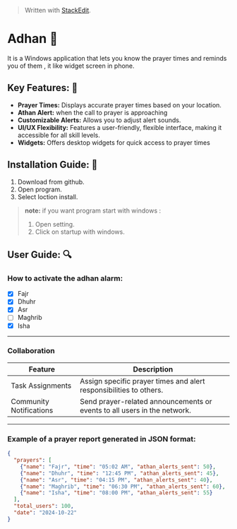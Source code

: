 


> Written with [StackEdit](https://stackedit.io/).


# Adhan  :mosque:
It is a Windows application that lets you know the prayer times and reminds you of them , it like widget screen in phone.


## Key Features: :key:
* **Prayer Times:**  Displays accurate prayer times based on your location.
* **Athan Alert:** when the call to prayer is approaching
* **Customizable Alerts:** Allows you to adjust alert sounds.
* **UI/UX Flexibility:** Features a user-friendly, flexible interface, making it accessible for all skill levels.
* **Widgets:** Offers desktop widgets for quick access to prayer times

## Installation Guide: :memo:
1. Download from github.
2. Open program.
3. Select loction install.

>**note:** if you want program start with windows :
> 1. Open setting.
> 2. Click on startup with windows.

## User Guide: :mag:

### How to activate the adhan alarm:
 - [x] Fajr
  - [x] Dhuhr
  - [x] Asr
  - [ ] Maghrib
 - [x] Isha

---
### Collaboration
| Feature|Description | 
|--|--|
|  Task Assignments|Assign specific prayer times and alert responsibilities to others. | 
|  Community Notifications| Send prayer-related announcements or events to all users in the network. | 

---
###  Example of a prayer report generated in JSON format:
```json
{
  "prayers": [
    {"name": "Fajr", "time": "05:02 AM", "athan_alerts_sent": 50},
    {"name": "Dhuhr", "time": "12:45 PM", "athan_alerts_sent": 45},
    {"name": "Asr", "time": "04:15 PM", "athan_alerts_sent": 40},
    {"name": "Maghrib", "time": "06:30 PM", "athan_alerts_sent": 60},
    {"name": "Isha", "time": "08:00 PM", "athan_alerts_sent": 55}
  ],
  "total_users": 100,
  "date": "2024-10-22"
}

```

<!--stackedit_data:
eyJoaXN0b3J5IjpbNjQ0MTAwMjksMTY1ODI3OTM4NiwxNjAwOT
QzMTY5LDEwNzkyNDQzNjNdfQ==
-->